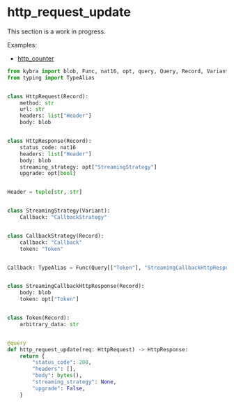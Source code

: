 # http_request_update

This section is a work in progress.

Examples:

-   [http_counter](https://github.com/demergent-labs/kybra/tree/main/examples/motoko_examples/http_counter)

```python
from kybra import blob, Func, nat16, opt, query, Query, Record, Variant
from typing import TypeAlias


class HttpRequest(Record):
    method: str
    url: str
    headers: list["Header"]
    body: blob


class HttpResponse(Record):
    status_code: nat16
    headers: list["Header"]
    body: blob
    streaming_strategy: opt["StreamingStrategy"]
    upgrade: opt[bool]


Header = tuple[str, str]


class StreamingStrategy(Variant):
    Callback: "CallbackStrategy"


class CallbackStrategy(Record):
    callback: "Callback"
    token: "Token"


Callback: TypeAlias = Func(Query[["Token"], "StreamingCallbackHttpResponse"])  # type: ignore


class StreamingCallbackHttpResponse(Record):
    body: blob
    token: opt["Token"]


class Token(Record):
    arbitrary_data: str


@query
def http_request_update(req: HttpRequest) -> HttpResponse:
    return {
        "status_code": 200,
        "headers": [],
        "body": bytes(),
        "streaming_strategy": None,
        "upgrade": False,
    }
```
